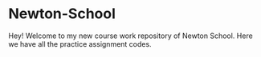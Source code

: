 # Newton-School
Hey! Welcome to my new course work repository of Newton School. Here we have all the practice assignment codes.
